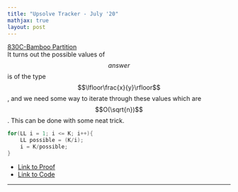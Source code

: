 ```yaml
---
title: "Upsolve Tracker - July '20"
mathjax: true
layout: post
---
```


[830C-Bamboo Partition](https://codeforces.com/contest/830/problem/C)                      
It turns out the possible values of $$answer$$ is of the type $$\lfloor\frac{x}{y}\rfloor$$, and we need some way to iterate through these values which are $$O(\sqrt{n})$$. This can be done with some neat trick.

```cpp
for(LL i = 1; i <= K; i++){
	LL possible = (K/i);
	i = K/possible; 
}
```

* [Link to Proof](https://codeforces.com/blog/entry/53302?#comment-373555)
* [Link to Code](https://codeforces.com/contest/830/submission/28524841)


---


